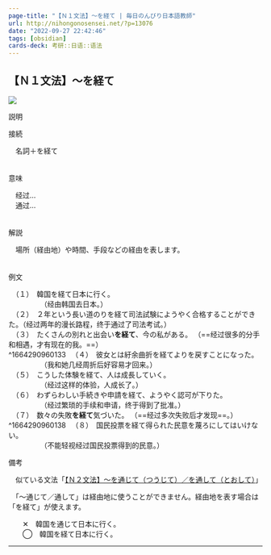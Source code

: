 ```yaml
---
page-title: "【Ｎ１文法】～を経て | 毎日のんびり日本語教師"
url: http://nihongonosensei.net/?p=13076
date: "2022-09-27 22:42:46"
tags: [obsidian] 
cards-deck: 考研::日语::语法
---
```

## 【Ｎ１文法】～を経て

![](http://nihongonosensei.net/pic/n1top.png)

説明

接続

　名詞＋を経て  
　

意味

　经过…  
　通过…  
　

解説

　場所（経由地）や時間、手段などの経由を表します。  
　

例文

　（１）　韓国を経て日本に行く。  
　　　　　（经由韩国去日本。）  
　（２）　２年という長い道のりを経て司法試験にようやく合格することができた。（经过两年的漫长路程，终于通过了司法考试。）  
　（３）　たくさんの別れと出会い**を経て**、今の私がある。  （==经过很多的分手和相遇，才有现在的我。==）  
^1664290960133
　（４）　彼女とは紆余曲折を経てよりを戻すことになった。  
　　　　　（我和她几经周折后好容易才回来。）  
　（５）　こうした体験を経て、人は成長していく。  
　　　　　（经过这样的体验，人成长了。）  
　（６）　わずらわしい手続きや申請を経て、ようやく認可が下りた。  
　　　　　（经过繁琐的手续和申请，终于得到了批准。）  
　（７）　数々の失敗**を経て**気づいた。  （==经过多次失败后才发现==。）  
^1664290960138
　（８）　国民投票を経て得られた民意を蔑ろにしてはいけない。  
　　　　　（不能轻视经过国民投票得到的民意。）

備考

　似ている文法「[【Ｎ２文法】～を通じて（つうじて）／を通して（とおして）](http://nihongonosensei.net/?p=13074)」

　「～通じて／通して」は経由地に使うことができません。経由地を表す場合は「を経て」が使えます。

　　✕　韓国を通じて日本に行く。  
　　◯　韓国を経て日本に行く。

---

